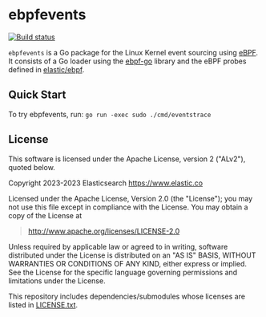 # ebpfevents
[![Build status](https://badge.buildkite.com/41ffa4115fadaa3ec19e7ffa157bf0ac8020111ce3720625ed.svg)](https://buildkite.com/elastic/ebpfevents)

`ebpfevents` is a Go package for the Linux Kernel event sourcing using [eBPF](https://ebpf.io/). It consists of a Go loader using the [ebpf-go](https://github.com/cilium/ebpf) library and the eBPF probes defined in [elastic/ebpf](https://github.com/elastic/ebpf).

## Quick Start

To try ebpfevents, run: `go run -exec sudo ./cmd/eventstrace`

## License

This software is licensed under the Apache License, version 2 ("ALv2"), quoted below.

Copyright 2023-2023 Elasticsearch <https://www.elastic.co>

Licensed under the Apache License, Version 2.0 (the "License"); you may not
use this file except in compliance with the License. You may obtain a copy of
the License at

> http://www.apache.org/licenses/LICENSE-2.0

Unless required by applicable law or agreed to in writing, software
distributed under the License is distributed on an "AS IS" BASIS, WITHOUT
WARRANTIES OR CONDITIONS OF ANY KIND, either express or implied. See the
License for the specific language governing permissions and limitations under
the License.

This repository includes dependencies/submodules whose licenses are listed in [LICENSE.txt](LICENSE.txt).
